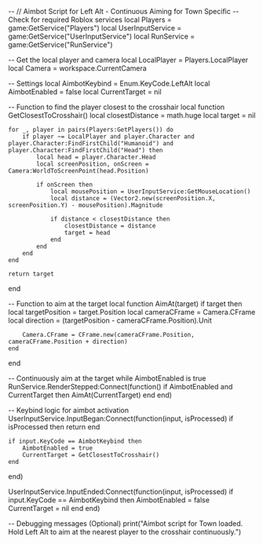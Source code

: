 -- // Aimbot Script for Left Alt - Continuous Aiming for Town Specific
-- Check for required Roblox services
local Players = game:GetService("Players")
local UserInputService = game:GetService("UserInputService")
local RunService = game:GetService("RunService")

-- Get the local player and camera
local LocalPlayer = Players.LocalPlayer
local Camera = workspace.CurrentCamera

-- Settings
local AimbotKeybind = Enum.KeyCode.LeftAlt
local AimbotEnabled = false
local CurrentTarget = nil

-- Function to find the player closest to the crosshair
local function GetClosestToCrosshair()
    local closestDistance = math.huge
    local target = nil

    for _, player in pairs(Players:GetPlayers()) do
        if player ~= LocalPlayer and player.Character and player.Character:FindFirstChild("Humanoid") and player.Character:FindFirstChild("Head") then
            local head = player.Character.Head
            local screenPosition, onScreen = Camera:WorldToScreenPoint(head.Position)

            if onScreen then
                local mousePosition = UserInputService:GetMouseLocation()
                local distance = (Vector2.new(screenPosition.X, screenPosition.Y) - mousePosition).Magnitude

                if distance < closestDistance then
                    closestDistance = distance
                    target = head
                end
            end
        end
    end

    return target
end

-- Function to aim at the target
local function AimAt(target)
    if target then
        local targetPosition = target.Position
        local cameraCFrame = Camera.CFrame
        local direction = (targetPosition - cameraCFrame.Position).Unit

        Camera.CFrame = CFrame.new(cameraCFrame.Position, cameraCFrame.Position + direction)
    end
end

-- Continuously aim at the target while AimbotEnabled is true
RunService.RenderStepped:Connect(function()
    if AimbotEnabled and CurrentTarget then
        AimAt(CurrentTarget)
    end
end)

-- Keybind logic for aimbot activation
UserInputService.InputBegan:Connect(function(input, isProcessed)
    if isProcessed then return end

    if input.KeyCode == AimbotKeybind then
        AimbotEnabled = true
        CurrentTarget = GetClosestToCrosshair()
    end
end)

UserInputService.InputEnded:Connect(function(input, isProcessed)
    if input.KeyCode == AimbotKeybind then
        AimbotEnabled = false
        CurrentTarget = nil
    end
end)

-- Debugging messages (Optional)
print("Aimbot script for Town loaded. Hold Left Alt to aim at the nearest player to the crosshair continuously.")
